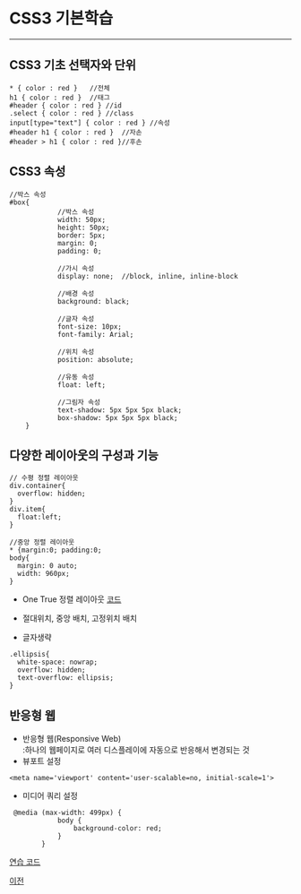 # CSS3 기본학습

--------------------

## CSS3 기초 선택자와 단위
```
* { color : red }	//전체
h1 { color : red }	//태그
#header { color : red }	//id
.select { color : red }	//class
input[type="text"] { color : red } //속성
#header h1 { color : red }	//자손
#header > h1 { color : red }//후손
```

## CSS3 속성
```
//박스 속성
#box{
            //박스 속성
            width: 50px;
            height: 50px;
            border: 5px;
            margin: 0;
            padding: 0;
            
            //가시 속성
            display: none;  //block, inline, inline-block
            
            //배경 속성
            background: black;
            
            //글자 속성
            font-size: 10px;
            font-family: Arial;
            
            //위치 속성
            position: absolute;
            
            //유동 속성
            float: left;
            
            //그림자 속성
            text-shadow: 5px 5px 5px black;
            box-shadow: 5px 5px 5px black;
    }
```

## 다양한 레이아웃의 구성과 기능
```
// 수평 정렬 레이아웃
div.container{
  overflow: hidden;
}
div.item{
  float:left;
}

//중앙 정렬 레이아웃
* {margin:0; padding:0;
body{ 
  margin: 0 auto;
  width: 960px;
}
```
* One True 정렬 레이아웃
[코드](https://github.com/choiyeonseong/StudyHtml/blob/main/02_CSS/layout_onetrue_test.html)

* 절대위치, 중앙 배치, 고정위치 배치
* 글자생략
```
.ellipsis{
  white-space: nowrap;
  overflow: hidden;
  text-overflow: ellipsis;
}
```

## 반응형 웹
* 반응형 웹(Responsive Web)<br>:하나의 웹페이지로 여러 디스플레이에 자동으로 반응해서 변경되는 것
* 뷰포트 설정
```
<meta name='viewport' content='user-scalable=no, initial-scale=1'>
```
* 미디어 쿼리 설정
```
 @media (max-width: 499px) {
            body {
                background-color: red;
            }
        }
```
[연습 코드](https://github.com/choiyeonseong/StudyHtml/blob/main/02_CSS/responsive_test.html)

[이전](https://github.com/choiyeonseong/StudyHtml)
